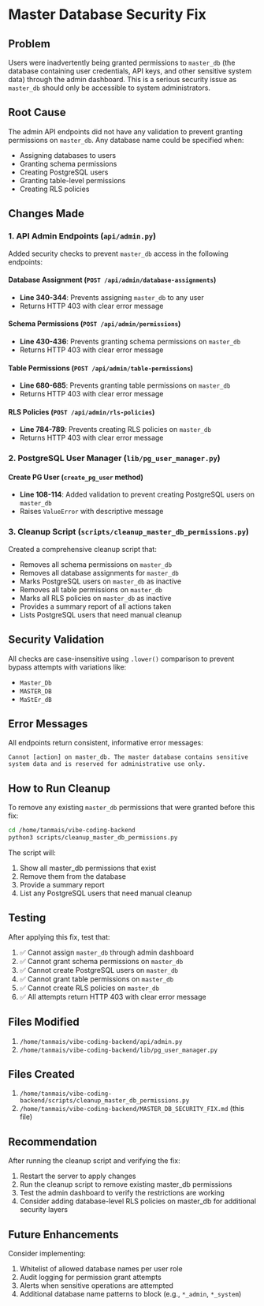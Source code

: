 # Master Database Security Fix

## Problem
Users were inadvertently being granted permissions to `master_db` (the database containing user credentials, API keys, and other sensitive system data) through the admin dashboard. This is a serious security issue as `master_db` should only be accessible to system administrators.

## Root Cause
The admin API endpoints did not have any validation to prevent granting permissions on `master_db`. Any database name could be specified when:
- Assigning databases to users
- Granting schema permissions
- Creating PostgreSQL users
- Granting table-level permissions
- Creating RLS policies

## Changes Made

### 1. API Admin Endpoints (`api/admin.py`)

Added security checks to prevent `master_db` access in the following endpoints:

#### Database Assignment (`POST /api/admin/database-assignments`)
- **Line 340-344**: Prevents assigning `master_db` to any user
- Returns HTTP 403 with clear error message

#### Schema Permissions (`POST /api/admin/permissions`)
- **Line 430-436**: Prevents granting schema permissions on `master_db`
- Returns HTTP 403 with clear error message

#### Table Permissions (`POST /api/admin/table-permissions`)
- **Line 680-685**: Prevents granting table permissions on `master_db`
- Returns HTTP 403 with clear error message

#### RLS Policies (`POST /api/admin/rls-policies`)
- **Line 784-789**: Prevents creating RLS policies on `master_db`
- Returns HTTP 403 with clear error message

### 2. PostgreSQL User Manager (`lib/pg_user_manager.py`)

#### Create PG User (`create_pg_user` method)
- **Line 108-114**: Added validation to prevent creating PostgreSQL users on `master_db`
- Raises `ValueError` with descriptive message

### 3. Cleanup Script (`scripts/cleanup_master_db_permissions.py`)

Created a comprehensive cleanup script that:
- Removes all schema permissions on `master_db`
- Removes all database assignments for `master_db`
- Marks PostgreSQL users on `master_db` as inactive
- Removes all table permissions on `master_db`
- Marks all RLS policies on `master_db` as inactive
- Provides a summary report of all actions taken
- Lists PostgreSQL users that need manual cleanup

## Security Validation

All checks are case-insensitive using `.lower()` comparison to prevent bypass attempts with variations like:
- `Master_Db`
- `MASTER_DB`
- `MaStEr_dB`

## Error Messages

All endpoints return consistent, informative error messages:
```
Cannot [action] on master_db. The master database contains sensitive system data and is reserved for administrative use only.
```

## How to Run Cleanup

To remove any existing `master_db` permissions that were granted before this fix:

```bash
cd /home/tanmais/vibe-coding-backend
python3 scripts/cleanup_master_db_permissions.py
```

The script will:
1. Show all master_db permissions that exist
2. Remove them from the database
3. Provide a summary report
4. List any PostgreSQL users that need manual cleanup

## Testing

After applying this fix, test that:

1. ✅ Cannot assign `master_db` through admin dashboard
2. ✅ Cannot grant schema permissions on `master_db`
3. ✅ Cannot create PostgreSQL users on `master_db`
4. ✅ Cannot grant table permissions on `master_db`
5. ✅ Cannot create RLS policies on `master_db`
6. ✅ All attempts return HTTP 403 with clear error message

## Files Modified

1. `/home/tanmais/vibe-coding-backend/api/admin.py`
2. `/home/tanmais/vibe-coding-backend/lib/pg_user_manager.py`

## Files Created

1. `/home/tanmais/vibe-coding-backend/scripts/cleanup_master_db_permissions.py`
2. `/home/tanmais/vibe-coding-backend/MASTER_DB_SECURITY_FIX.md` (this file)

## Recommendation

After running the cleanup script and verifying the fix:
1. Restart the server to apply changes
2. Run the cleanup script to remove existing master_db permissions
3. Test the admin dashboard to verify the restrictions are working
4. Consider adding database-level RLS policies on master_db for additional security layers

## Future Enhancements

Consider implementing:
1. Whitelist of allowed database names per user role
2. Audit logging for permission grant attempts
3. Alerts when sensitive operations are attempted
4. Additional database name patterns to block (e.g., `*_admin`, `*_system`)
